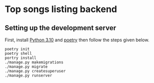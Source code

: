 # Top songs listing backend

## Setting up the development server

First, install [Python 3.10](https://www.python.org/downloads/ "Python 3.10")
and [poetry](https://python-poetry.org/docs/ "poetry") then follow the steps
given below.

```
poetry init
poetry shell
portry install
./manage.py makemigrations
./manage.py migrate
./manage.py createsuperuser
./manage.py runserver
```
